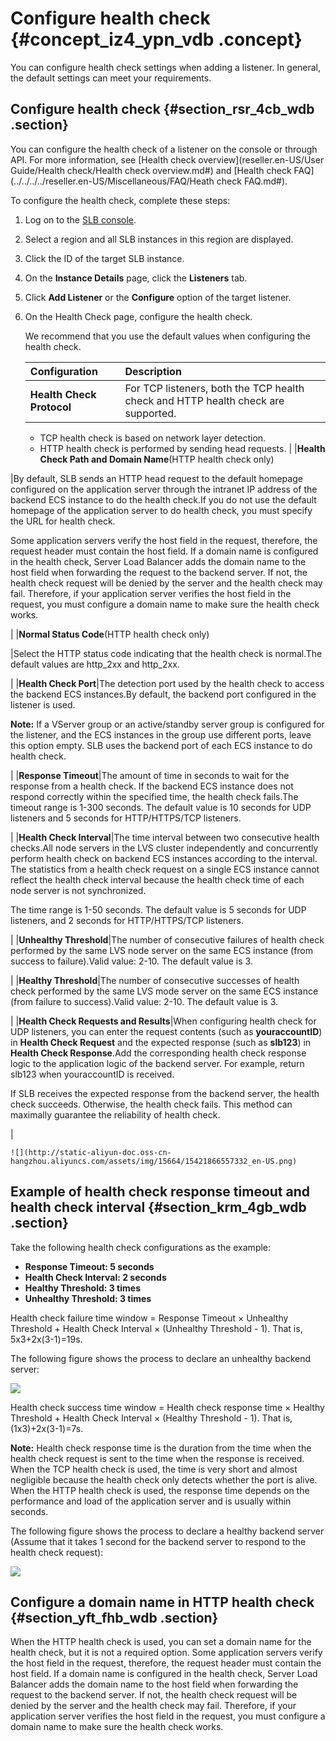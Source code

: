 # Configure health check {#concept_iz4_ypn_vdb .concept}

You can configure health check settings when adding a listener. In general, the default settings can meet your requirements.

## Configure health check {#section_rsr_4cb_wdb .section}

You can configure the health check of a listener on the console or through API. For more information, see [Health check overview](reseller.en-US/User Guide/Health check/Health check overview.md#) and [Health check FAQ](../../../../reseller.en-US/Miscellaneous/FAQ/Heath check FAQ.md#).

To configure the health check, complete these steps:

1.  Log on to the [SLB console](https://partners-intl.aliyun.com/login-required#/slb).
2.  Select a region and all SLB instances in this region are displayed.
3.  Click the ID of the target SLB instance.
4.  On the **Instance Details** page, click the **Listeners** tab.
5.  Click **Add Listener** or the **Configure** option of the target listener.
6.  On the Health Check page, configure the health check.

    We recommend that you use the default values when configuring the health check.

    |Configuration|Description|
    |:------------|:----------|
    |**Health Check Protocol**| For TCP listeners, both the TCP health check and HTTP health check are supported.

    -   TCP health check is based on network layer detection.
    -   HTTP health check is performed by sending head requests.
 |
    |**Health Check Path and Domain Name**\(HTTP health check only\)

|By default, SLB sends an HTTP head request to the default homepage configured on the application server through the intranet IP address of the backend ECS instance to do the health check.If you do not use the default homepage of the application server to do health check, you must specify the URL for health check.

Some application servers verify the host field in the request, therefore, the request header must contain the host field. If a domain name is configured in the health check, Server Load Balancer adds the domain name to the host field when forwarding the request to the backend server. If not, the health check request will be denied by the server and the health check may fail. Therefore, if your application server verifies the host field in the request, you must configure a domain name to make sure the health check works.

|
    |**Normal Status Code**\(HTTP health check only\)

|Select the HTTP status code indicating that the health check is normal.The default values are http\_2xx and http\_2xx.

|
    |**Health Check Port**|The detection port used by the health check to access the backend ECS instances.By default, the backend port configured in the listener is used.

**Note:** If a VServer group or an active/standby server group is configured for the listener, and the ECS instances in the group use different ports, leave this option empty. SLB uses the backend port of each ECS instance to do health check.

|
    |**Response Timeout**|The amount of time in seconds to wait for the response from a health check. If the backend ECS instance does not respond correctly within the specified time, the health check fails.The timeout range is 1-300 seconds. The default value is 10 seconds for UDP listeners and 5 seconds for HTTP/HTTPS/TCP listeners.

|
    |**Health Check Interval**|The time interval between two consecutive health checks.All node servers in the LVS cluster independently and concurrently perform health check on backend ECS instances according to the interval. The statistics from a health check request on a single ECS instance cannot reflect the health check interval because the health check time of each node server is not synchronized.

The time range is 1-50 seconds. The default value is 5 seconds for UDP listeners, and 2 seconds for HTTP/HTTPS/TCP listeners.

|
    |**Unhealthy Threshold**|The number of consecutive failures of health check performed by the same LVS node server on the same ECS instance \(from success to failure\).Valid value: 2-10. The default value is 3.

|
    |**Healthy Threshold**|The number of consecutive successes of health check performed by the same LVS mode server on the same ECS instance \(from failure to success\).Valid value: 2-10. The default value is 3.

|
    |**Health Check Requests and Results**|When configuring health check for UDP listeners, you can enter the request contents \(such as **youraccountID**\) in **Health Check Request** and the expected response \(such as **slb123**\) in **Health Check Response**.Add the corresponding health check response logic to the application logic of the backend server. For example, return slb123 when youraccountID is received.

If SLB receives the expected response from the backend server, the health check succeeds. Otherwise, the health check fails. This method can maximally guarantee the reliability of health check.

|

    ![](http://static-aliyun-doc.oss-cn-hangzhou.aliyuncs.com/assets/img/15664/15421866557332_en-US.png)


## Example of health check response timeout and health check interval {#section_krm_4gb_wdb .section}

Take the following health check configurations as the example:

-   **Response Timeout: 5 seconds**
-   **Health Check Interval: 2 seconds**
-   **Healthy Threshold: 3 times**
-   **Unhealthy Threshold: 3 times**

Health check failure time window = Response Timeout × Unhealthy Threshold + Health Check Interval × \(Unhealthy Threshold - 1\). That is, 5x3+2x\(3-1\)=19s.

The following figure shows the process to declare an unhealthy backend server:

![](images/31894_en-US_source.png)

Health check success time window = Health check response time × Healthy Threshold + Health Check Interval × \(Healthy Threshold - 1\). That is, \(1x3\)+2x\(3-1\)=7s.

**Note:** Health check response time is the duration from the time when the health check request is sent to the time when the response is received. When the TCP health check is used, the time is very short and almost negligible because the health check only detects whether the port is alive. When the HTTP health check is used, the response time depends on the performance and load of the application server and is usually within seconds.

The following figure shows the process to declare a healthy backend server \(Assume that it takes 1 second for the backend server to respond to the health check request\):

![](images/11917_en-US_source.png)

## Configure a domain name in HTTP health check {#section_yft_fhb_wdb .section}

When the HTTP health check is used, you can set a domain name for the health check, but it is not a required option. Some application servers verify the host field in the request, therefore, the request header must contain the host field. If a domain name is configured in the health check, Server Load Balancer adds the domain name to the host field when forwarding the request to the backend server. If not, the health check request will be denied by the server and the health check may fail. Therefore, if your application server verifies the host field in the request, you must configure a domain name to make sure the health check works.

